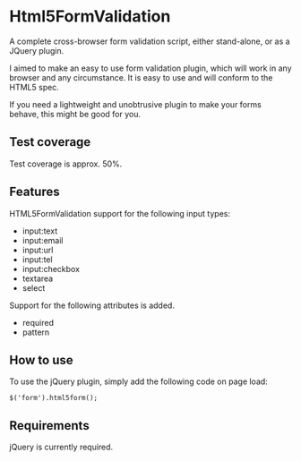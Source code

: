 Html5FormValidation
===================

A complete cross-browser form validation script, either stand-alone, or as a JQuery plugin.

I aimed to make an easy to use form validation plugin, which will work in any browser and any circumstance. It is easy to use and will conform to the HTML5 spec.

If you need a lightweight and unobtrusive plugin to make your forms behave, this might be good for you.

Test coverage
-------------

Test coverage is approx. 50%.

Features
--------

HTML5FormValidation support for the following input types:

* input:text
* input:email
* input:url
* input:tel
* input:checkbox
* textarea
* select

Support for the following attributes is added.

* required
* pattern

How to use
----------

To use the jQuery plugin, simply add the following code on page load:

	$('form').html5form();

Requirements
------------

jQuery is currently required.



